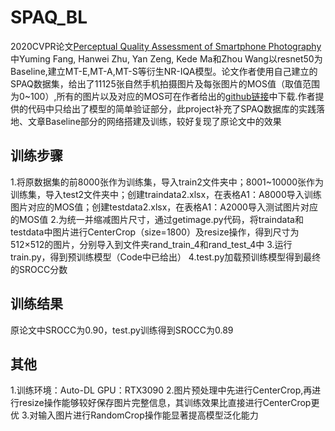 # SPAQ_BL
  2020CVPR论文[Perceptual Quality Assessment of Smartphone Photography](https://openaccess.thecvf.com/content_CVPR_2020/papers/Fang_Perceptual_Quality_Assessment_of_Smartphone_Photography_CVPR_2020_paper.pdf) 中Yuming Fang, Hanwei Zhu, Yan Zeng, Kede Ma和Zhou Wang以resnet50为Baseline,建立MT-E,MT-A,MT-S等衍生NR-IQA模型。论文作者使用自己建立的SPAQ数据集，给出了11125张自然手机拍摄图片及每张图片的MOS值（取值范围为0~100）,所有的图片以及对应的MOS可在作者给出的[github链接](https://github.com/h4nwei/SPAQ)中下载.作者提供的代码中只给出了模型的简单验证部分，此project补充了SPAQ数据库的实践落地、文章Baseline部分的网络搭建及训练，较好复现了原论文中的效果
## 训练步骤
1.将原数据集的前8000张作为训练集，导入train2文件夹中；8001~10000张作为训练集，导入test2文件夹中；创建traindata2.xlsx，在表格A1：A8000导入训练图片对应的MOS值；创建testdata2.xlsx，在表格A1：A2000导入测试图片对应的MOS值
2.为统一并缩减图片尺寸，通过getimage.py代码，将traindata和testdata中图片进行CenterCrop（size=1800）及resize操作，得到尺寸为512×512的图片，分别导入到文件夹rand_train_4和rand_test_4中
3.运行train.py，得到预训练模型（Code中已给出）
4.test.py加载预训练模型得到最终的SROCC分数
## 训练结果
原论文中SROCC为0.90，test.py训练得到SROCC为0.89
## 其他
1.训练环境：Auto-DL GPU：RTX3090
2.图片预处理中先进行CenterCrop,再进行resize操作能够较好保存图片完整信息，其训练效果比直接进行CenterCrop更优
3.对输入图片进行RandomCrop操作能显著提高模型泛化能力
